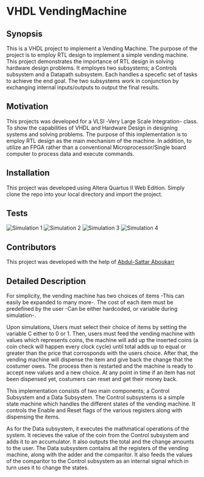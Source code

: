 # VHDL VendingMachine

## Synopsis

This is a VHDL project to implement a Vending Machine. The purpose of the project is to employ RTL design to implement a simple vending
machine. This project demonstrates the importance of RTL design in solving hardware design problems. It employes two subsystems; a Controls subsystem and a Datapath subsystem. Each handles a specefic set of tasks to achieve the end goal. The two subsystems work in conjunction by exchanging internal inputs/outputs to output the final results.


## Motivation

This projects was developed for a VLSI -Very Large Scale Integration- class. To show the capabilities of VHDL and Hardware Design in designing systems and solving problems. The purpose of this implementation is to employ RTL design as the main mechanism of the machine. In addition, to utilize an FPGA rather than a conventional Microprocessor/Single board computer to process data and execute commands.
 
## Installation

This project was developed using Altera Quartus II Web Edition. Simply clone the repo into your local directory and import the project.


## Tests

![Simulation 1](screenshots/Type1_soda.PNG)
![Simulation 2](screenshots/Type0_soda.PNG)
![Simulation 3](screenshots/Reset.PNG)
![Simulation 4](screenshots/Subsequent_despences.PNG)

## Contributors

This project was developed with the help of [Abdul-Sattar Aboukarr](linkedin.com/in/abdul-sattar-aboukarr)



## Detailed Description


For simplicity, the vending machine has two choices of items -This can easily be expanded to many more-. The cost of each item 
must be predefined by the user -Can be either hardcoded, or variable during simulation-.

Upon simulations, Users must select their choice of items by setting the variable C either to 0 or 1. Then, users must feed the vending 
machine with values which represents coins, the machine will add up the inserted coins (a coin check will happen every clock cycle) until 
total adds up to equal or greater than the price that corrosponds with the users choice. After that, the vending machine will dispense the
item and give back the change that the costumer owes. The process then is restarted and the machine is ready to accept new values and a
new choice. At any point in time if an item has not been dispensed yet, costumers can reset and get their money back. 

This implementation consists of two main components; a Control Subsystem and a Data Subsystem. The Control  subsystems is a simple state
machine which handles the different states of the vending machine. It controls the Enable and Reset flags of the various registers along
with dispensing the items.

As for the Data subsystem, it executes the mathmatical operations of the system. It recieves the value of the coin from the Control
subsystem and adds it to an accumulator. It also outputs the total and the change amounts to the user. The Data subsystem contains all the
registers of the vending machine, along with the adder and the comparitor. It also feeds the values of the comparitor to the Control
subsystem as an internal signal which in turn uses it to change the states.

